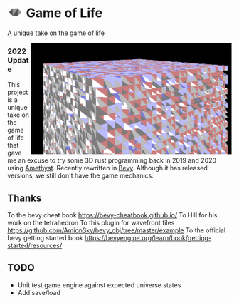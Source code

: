 # <img src="./assets/hills-tetrahedron.svg" height="25" /> Game of Life
A unique take on the game of life

<img align="right" src="./assets/screen-capture-2022-08-06.png" height="250" />

### 2022 Update
This project is a unique take on the game of life that gave me an excuse to try some 3D rust programming back in 2019 and 2020 using [Amethyst](https://github.com/amethyst/amethyst). Recently rewritten in [Bevy](https://github.com/bevyengine/bevy). Although it has released versions, we still don't have the game mechanics.

## Thanks
To the bevy cheat book https://bevy-cheatbook.github.io/
To Hill for his work on the tetrahedron
To this plugin for wavefront files https://github.com/AmionSky/bevy_obj/tree/master/example
To the official bevy getting started book https://bevyengine.org/learn/book/getting-started/resources/

## TODO
 - Unit test game engine against expected universe states
 - Add save/load
 